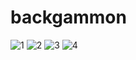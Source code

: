﻿# backgammon

![1](https://user-images.githubusercontent.com/43005514/97536734-4bbf9d80-19c6-11eb-8886-327f3222156f.jpg)
![2](https://user-images.githubusercontent.com/43005514/97536751-4febbb00-19c6-11eb-8382-1e02ec85e88d.jpg)
![3](https://user-images.githubusercontent.com/43005514/97536756-524e1500-19c6-11eb-9c66-6c4e93ca7843.jpg)
![4](https://user-images.githubusercontent.com/43005514/97536761-55490580-19c6-11eb-8b4f-678189bb8a2c.jpg)
